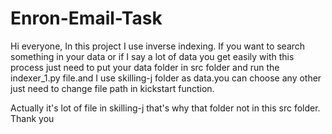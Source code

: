 # Enron-Email-Task
Hi everyone,
In this project I use inverse indexing.
If you want to search something in your data or if I say a lot of data you get easily with this process just need to put your data folder in src folder and run the indexer_1.py file.and I use skilling-j folder as data.you can choose any other just need to change file path in kickstart function.

Actually it's lot of file in skilling-j that's why that folder not in this src folder.
Thank you
